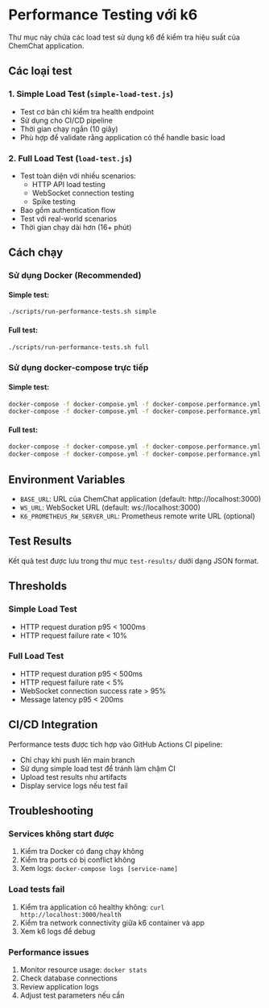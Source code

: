 # Performance Testing với k6

Thư mục này chứa các load test sử dụng k6 để kiểm tra hiệu suất của ChemChat application.

## Các loại test

### 1. Simple Load Test (`simple-load-test.js`)

- Test cơ bản chỉ kiểm tra health endpoint
- Sử dụng cho CI/CD pipeline
- Thời gian chạy ngắn (10 giây)
- Phù hợp để validate rằng application có thể handle basic load

### 2. Full Load Test (`load-test.js`)

- Test toàn diện với nhiều scenarios:
  - HTTP API load testing
  - WebSocket connection testing
  - Spike testing
- Bao gồm authentication flow
- Test với real-world scenarios
- Thời gian chạy dài hơn (16+ phút)

## Cách chạy

### Sử dụng Docker (Recommended)

#### Simple test:

```bash
./scripts/run-performance-tests.sh simple
```

#### Full test:

```bash
./scripts/run-performance-tests.sh full
```

### Sử dụng docker-compose trực tiếp

#### Simple test:

```bash
docker-compose -f docker-compose.yml -f docker-compose.performance.yml up -d
docker-compose -f docker-compose.yml -f docker-compose.performance.yml run --rm k6-simple run /scripts/simple-load-test.js
```

#### Full test:

```bash
docker-compose -f docker-compose.yml -f docker-compose.performance.yml up -d
docker-compose -f docker-compose.yml -f docker-compose.performance.yml run --rm k6 run /scripts/load-test.js
```

## Environment Variables

- `BASE_URL`: URL của ChemChat application (default: http://localhost:3000)
- `WS_URL`: WebSocket URL (default: ws://localhost:3000)
- `K6_PROMETHEUS_RW_SERVER_URL`: Prometheus remote write URL (optional)

## Test Results

Kết quả test được lưu trong thư mục `test-results/` dưới dạng JSON format.

## Thresholds

### Simple Load Test

- HTTP request duration p95 < 1000ms
- HTTP request failure rate < 10%

### Full Load Test

- HTTP request duration p95 < 500ms
- HTTP request failure rate < 5%
- WebSocket connection success rate > 95%
- Message latency p95 < 200ms

## CI/CD Integration

Performance tests được tích hợp vào GitHub Actions CI pipeline:

- Chỉ chạy khi push lên main branch
- Sử dụng simple load test để tránh làm chậm CI
- Upload test results như artifacts
- Display service logs nếu test fail

## Troubleshooting

### Services không start được

1. Kiểm tra Docker có đang chạy không
2. Kiểm tra ports có bị conflict không
3. Xem logs: `docker-compose logs [service-name]`

### Load tests fail

1. Kiểm tra application có healthy không: `curl http://localhost:3000/health`
2. Kiểm tra network connectivity giữa k6 container và app
3. Xem k6 logs để debug

### Performance issues

1. Monitor resource usage: `docker stats`
2. Check database connections
3. Review application logs
4. Adjust test parameters nếu cần
